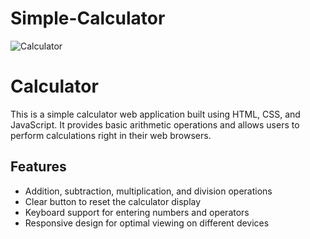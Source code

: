 # Simple-Calculator

![Calculator](https://github.com/himasnhuart18/Simple-Calculator/assets/122763347/bacbda95-1954-45da-8f6d-437de3e70eb8)

# Calculator

This is a simple calculator web application built using HTML, CSS, and JavaScript. It provides basic arithmetic operations and allows users to perform calculations right in their web browsers.

## Features

- Addition, subtraction, multiplication, and division operations
- Clear button to reset the calculator display
- Keyboard support for entering numbers and operators
- Responsive design for optimal viewing on different devices

